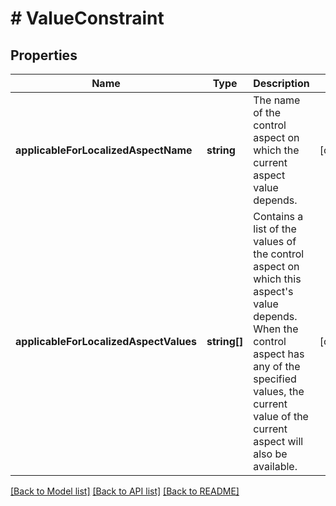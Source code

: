 # # ValueConstraint

## Properties

Name | Type | Description | Notes
------------ | ------------- | ------------- | -------------
**applicableForLocalizedAspectName** | **string** | The name of the control aspect on which the current aspect value depends. | [optional]
**applicableForLocalizedAspectValues** | **string[]** | Contains a list of the values of the control aspect on which this aspect&#39;s value depends. When the control aspect has any of the specified values, the current value of the current aspect will also be available. | [optional]

[[Back to Model list]](../../README.md#models) [[Back to API list]](../../README.md#endpoints) [[Back to README]](../../README.md)
